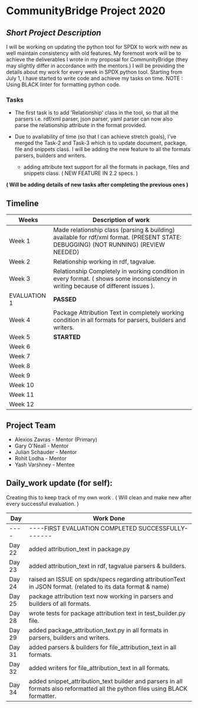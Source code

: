 # CommunityBridge Project 2020

## *Short Project Description* 

I will be working on updating the python tool for SPDX to work with new as well maintain consistency with old features.
My foremost work will be to achieve the deliverables I wrote in my proposal for CommunityBridge (they may slightly differ in accordance with the mentors.)
I will be providing the details about my work for every week in SPDX python tool. Starting from July 1, I have started to write code and 
achieve my tasks on time.
NOTE : Using BLACK linter for formatting python code.  
### Tasks
* The first task is to add 'Relationship' class in the tool, so that all the parsers i.e. rdf/xml parser, json parser, yaml parser can now also  
  parse the relationship attribute in the format provided.

* Due to availability of time (so that I can achieve stretch goals), I've merged the Task-2 and Task-3 which is to update document, package, file and snippets class. I will be adding the new feature to all the formats
  parsers, builders and writers. 
   * adding attribute text support for all the formats in package, files and snippets class. ( NEW FEATURE IN 2.2 specs. )
       
 **( Will be adding details of new tasks after completing the previous ones )**

## Timeline

| Weeks | Description of work |
|---|---|
| Week 1 | Made relationship class (parsing & building) available for rdf/xml format. (PRESENT STATE: DEBUGGING) (NOT RUNNING) (REVIEW NEEDED)|
| Week 2 | Relationship working in rdf, tagvalue. |
| Week 3 | Relationship Completely in working condition in every format. ( shows some inconsistency in writing because of different issues ).    |
| EVALUATION 1 | **PASSED** |
| Week 4 |  Package Attribution Text in completely working condition in all formats for parsers, builders and writers. |
| Week 5 | **STARTED**            |
| Week 6 |             |
| Week 7 |             |
| Week 8 |             |
| Week 9 |             |
| Week 10 |             |
| Week 11 |             |
| Week 12 |             |

## Project Team
- Alexios Zavras - Mentor (Primary)
- Gary O'Neall - Mentor
- Julian Schauder - Mentor
- Rohit Lodha - Mentor
- Yash Varshney - Mentee
 
## Daily_work update (for self):
Creating this to keep track of my own work .
( Will clean and make new after every successful evaluation. )

| Day | Work Done |
|---|---|
|----|----FIRST EVALUATION COMPLETED SUCCESSFULLY------- |
|Day 22| added attribution_text in package.py |
|Day 23| added attribution_text in rdf, tagvalue parsers & builders. |
|Day 24| raised an ISSUE on spdx/specs regarding attributionText in JSON format. (related to its data format & name)|
|Day 25| package attribution text now working in parsers and builders of all formats.|
|Day 28| wrote tests for package attribution text in test_builder.py file.|
|Day 29| added package_attribution_text.py in all formats in parsers, builders and writers.|
|Day 31| added parsers & builders for file_attribution_text in all formats. |
|Day 32| added writers for file_attribution_text in all formats. |
|Day 34| added snippet_attribution_text builder and parsers in all formats also reformatted all the python files using BLACK formatter.|



